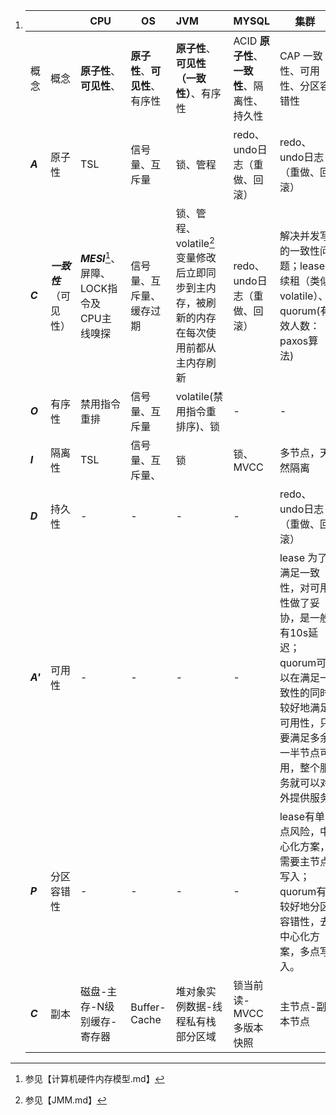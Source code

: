 

1. |          |                        | CPU                                         | OS                             | JVM                                                          | MYSQL                                       | 集群                                                         |
   | -------- | ---------------------- | ------------------------------------------- | ------------------------------ | :----------------------------------------------------------- | :------------------------------------------ | ------------------------------------------------------------ |
   | 概念     | 概念                   | **原子性**、**可见性**、                    | **原子性**、**可见性**、有序性 | **原子性**、**可见性（一致性）**、有序性                     | ACID **原子性**、**一致性**、隔离性、持久性 | CAP   一致性、可用性、分区容错性                             |
   | ***A***  | 原子性                 | TSL                                         | 信号量、互斥量                 | 锁、管程                                                     | redo、undo日志（重做、回滚）                | redo、undo日志（重做、回滚）                                 |
   | ***C***  | ***一致性***（可见性） | ***MESI***[^1]、屏障、LOCK指令及CPU主线嗅探 | 信号量、互斥量、缓存过期       | 锁、管程、volatile[^2]变量修改后立即同步到主内存，被刷新的内存在每次使用前都从主内存刷新 | redo、undo日志（重做、回滚）                | 解决并发写的一致性问题；lease续租（类似volatile）、quorum(有效人数：paxos算法) |
   | ***O***  | 有序性                 | 禁用指令重排                                | 信号量、互斥量                 | volatile(禁用指令重排序)、锁                                 | -                                           | -                                                            |
   | ***I***  | 隔离性                 | TSL                                         | 信号量、互斥量、               | 锁                                                           | 锁、MVCC                                    | 多节点，天然隔离                                             |
   | ***D***  | 持久性                 | -                                           | -                              | -                                                            | -                                           | redo、undo日志（重做、回滚）                                 |
   | ***A'*** | 可用性                 | -                                           | -                              | -                                                            | -                                           | lease 为了满足一致性，对可用性做了妥协，是一般有10s延迟；quorum可以在满足一致性的同时较好地满足可用性，只要满足多余一半节点可用，整个服务就可以对外提供服务 |
   | ***P***  | 分区容错性             | -                                           | -                              | -                                                            | -                                           | lease有单点风险，中心化方案，需要主节点写入；quorum有较好地分区容错性，去中心化方案，多点写入。 |
   | ***C***  | 副本                   | 磁盘-主存-N级别缓存-寄存器                  | Buffer-Cache                   | 堆对象实例数据-线程私有栈部分区域                            | 锁当前读-MVCC多版本快照                     | 主节点-副本节点                                              |

[^1]: 参见【计算机硬件内存模型.md】

[^2]: 参见【JMM.md】


